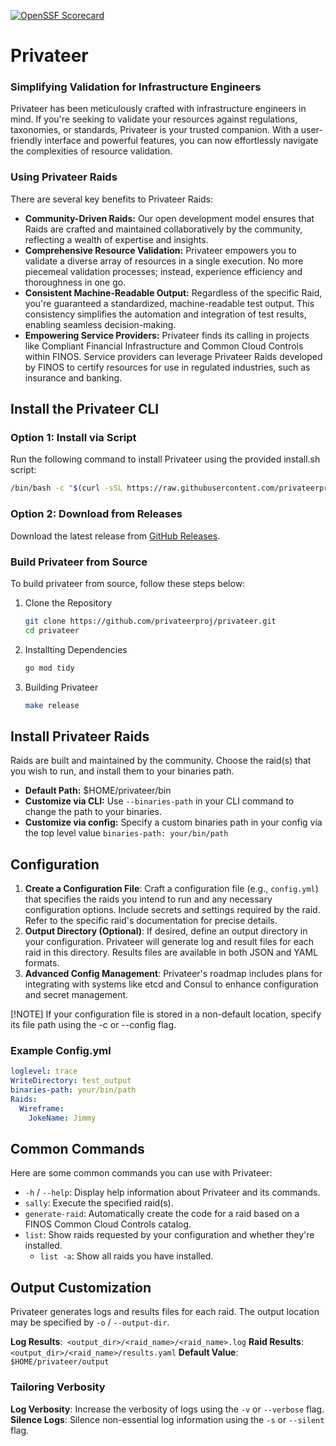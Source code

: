 [![OpenSSF Scorecard](https://api.securityscorecards.dev/projects/github.com/privateerproj/privateer/badge)](https://securityscorecards.dev/viewer/?uri=github.com/privateerproj/privateer)

# Privateer

### Simplifying Validation for Infrastructure Engineers

Privateer has been meticulously crafted with infrastructure engineers in mind. If you're seeking to validate your resources against regulations, taxonomies, or standards, Privateer is your trusted companion. With a user-friendly interface and powerful features, you can now effortlessly navigate the complexities of resource validation.

### Using Privateer Raids

There are several key benefits to Privateer Raids:

- **Community-Driven Raids:** Our open development model ensures that Raids are crafted and maintained collaboratively by the community, reflecting a wealth of expertise and insights.
- **Comprehensive Resource Validation:** Privateer empowers you to validate a diverse array of resources in a single execution. No more piecemeal validation processes; instead, experience efficiency and thoroughness in one go.
- **Consistent Machine-Readable Output:** Regardless of the specific Raid, you're guaranteed a standardized, machine-readable test output. This consistency simplifies the automation and integration of test results, enabling seamless decision-making.
- **Empowering Service Providers:** Privateer finds its calling in projects like Compliant Financial Infrastructure and Common Cloud Controls within FINOS. Service providers can leverage Privateer Raids developed by FINOS to certify resources for use in regulated industries, such as insurance and banking.

## Install the Privateer CLI

### Option 1: Install via Script

Run the following command to install Privateer using the provided install.sh script:

```sh
/bin/bash -c "$(curl -sSL https://raw.githubusercontent.com/privateerproj/privateer/03ced90caae9f3c9203eb7f82f2c46ccf2ff15fc/install.sh)"
```

### Option 2: Download from Releases

Download the latest release from [GitHub Releases](https://github.com/privateerproj/privateer/releases).

### Build Privateer from Source

To build privateer from source, follow these steps below: 

1. Clone the Repository

    ```sh
    git clone https://github.com/privateerproj/privateer.git
    cd privateer
    ```

2. Installting Dependencies

    ```sh
    go mod tidy
    ```

3. Building Privateer
    ```sh
    make release
    ```

## Install Privateer Raids

Raids are built and maintained by the community. Choose the raid(s) that you wish to run, and install them to your binaries path.

- **Default Path:** $HOME/privateer/bin
- **Customize via CLI:** Use `--binaries-path` in your CLI command to change the path to your binaries.
- **Customize via config:** Specify a custom binaries path in your config via the top level value `binaries-path: your/bin/path`

## Configuration

1. **Create a Configuration File**: Craft a configuration file (e.g., `config.yml`) that specifies the raids you intend to run and any necessary configuration options. Include secrets and settings required by the raid. Refer to the specific raid's documentation for precise details.
1. **Output Directory (Optional)**: If desired, define an output directory in your configuration. Privateer will generate log and result files for each raid in this directory. Results files are available in both JSON and YAML formats.
1. **Advanced Config Management**: Privateer's roadmap includes plans for integrating with systems like etcd and Consul to enhance configuration and secret management.

[!NOTE] If your configuration file is stored in a non-default location, specify its file path using the -c or --config flag.

### Example Config.yml

```yaml
loglevel: trace
WriteDirectory: test_output
binaries-path: your/bin/path
Raids:
  Wireframe:
    JokeName: Jimmy
```

## Common Commands

Here are some common commands you can use with Privateer:

- `-h` / `--help`: Display help information about Privateer and its commands.
- `sally`: Execute the specified raid(s).
- `generate-raid`: Automatically create the code for a raid based on a FINOS Common Cloud Controls catalog.
- `list`: Show raids requested by your configuration and whether they're installed.
  - `list -a`: Show all raids you have installed.

## Output Customization

Privateer generates logs and results files for each raid. The output location may be specified by `-o` / `--output-dir`.

**Log Results**:` <output_dir>/<raid_name>/<raid_name>.log`
**Raid Results**: `<output_dir>/<raid_name>/results.yaml`
**Default Value**: `$HOME/privateer/output`

### Tailoring Verbosity

**Log Verbosity**: Increase the verbosity of logs using the `-v` or `--verbose` flag.
**Silence Logs**: Silence non-essential log information using the `-s` or `--silent` flag.
